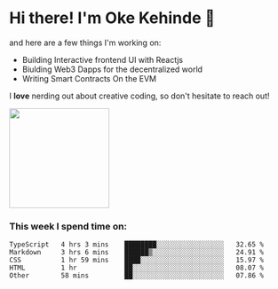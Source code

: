 # Hi there! I'm Oke Kehinde :cowboy_hat_face:

and here are a few things I'm working on:

- Building Interactive frontend UI with Reactjs
- Biulding Web3 Dapps for the decentralized world
- Writing Smart Contracts On the EVM

I **love** nerding out about creative coding, so don't hesitate to reach out!


<img height="180em" src="https://github-readme-stats.vercel.app/api?username=okeken&show_icons=true&hide_border=true&&count_private=true&include_all_commits=true" />

### This week I spend time on:

<!--START_SECTION:waka-->

```text
TypeScript   4 hrs 3 mins    ████████░░░░░░░░░░░░░░░░░   32.65 %
Markdown     3 hrs 6 mins    ██████▒░░░░░░░░░░░░░░░░░░   24.91 %
CSS          1 hr 59 mins    ████░░░░░░░░░░░░░░░░░░░░░   15.97 %
HTML         1 hr            ██░░░░░░░░░░░░░░░░░░░░░░░   08.07 %
Other        58 mins         ██░░░░░░░░░░░░░░░░░░░░░░░   07.86 %
```

<!--END_SECTION:waka-->
